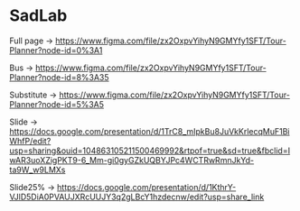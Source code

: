 # SadLab

Full page -> https://www.figma.com/file/zx2OxpvYihyN9GMYfy1SFT/Tour-Planner?node-id=0%3A1 

Bus -> https://www.figma.com/file/zx2OxpvYihyN9GMYfy1SFT/Tour-Planner?node-id=8%3A35

Substitute -> https://www.figma.com/file/zx2OxpvYihyN9GMYfy1SFT/Tour-Planner?node-id=5%3A5

Slide -> https://docs.google.com/presentation/d/1TrC8_mIpkBu8JuVkKrlecqMuF1BiWhfP/edit?usp=sharing&ouid=104863105211500469992&rtpof=true&sd=true&fbclid=IwAR3uoXZigPKT9-6_Mm-gi0gyGZkUQBYJPc4WCTRwRmnJkYd-ta9W_w9LMXs

Slide25% -> https://docs.google.com/presentation/d/1KthrY-VJlD5DiA0PVAUJXRcUUJY3q2gLBcY1hzdecnw/edit?usp=share_link
